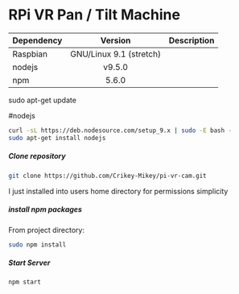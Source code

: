 
# RPi VR Pan / Tilt Machine

| Dependency | Version                   | Description                           |
| ---------- |:-------------------------:| -------------------------------------:|
| Raspbian   | GNU/Linux 9.1 (stretch)   |                                       |
| nodejs     | v9.5.0                    |                                       |
| npm        | 5.6.0                     |                                       |


sudo apt-get update

#nodejs
```bash
curl -sL https://deb.nodesource.com/setup_9.x | sudo -E bash -  
sudo apt-get install nodejs
```
##### Clone repository 
```bash
git clone https://github.com/Crikey-Mikey/pi-vr-cam.git
```
I just installed into users home directory for permissions simplicity

##### install npm packages
From project directory:
```bash
sudo npm install
```

##### Start Server
```bash
npm start
```